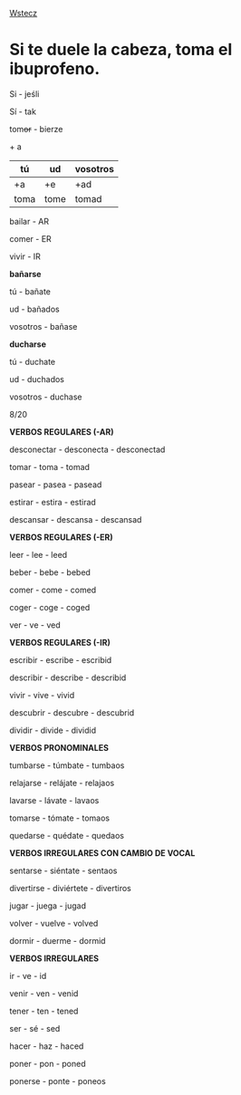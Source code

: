 [Wstecz](../hiszpanski.md)

# Si te duele la cabeza, toma el ibuprofeno.

Si - jeśli

Sí - tak

tom<del>or</del> - bierze

\+ a

| tú   | ud   | vosotros |
| ---- | ---- | -------- |
| +a   | +e   | +ad      |
| toma | tome | tomad    |

bailar - AR

comer - ER

vivir - IR

**bañarse**

tú - bañate

ud - bañados

vosotros - bañase

**ducharse**

tú - duchate

ud - duchados

vosotros - duchase

8/20

**VERBOS REGULARES (-AR)**

desconectar - desconecta - desconectad

tomar - toma - tomad

pasear - pasea - pasead

estirar - estira - estirad

descansar - descansa - descansad

**VERBOS REGULARES (-ER)**

leer - lee - leed

beber - bebe - bebed

comer - come - comed

coger - coge - coged

ver - ve - ved

**VERBOS REGULARES (-IR)**

escribir - escribe - escribid

describir - describe - describid

vivir - vive - vivid

descubrir - descubre - descubrid

dividir - divide - dividid

**VERBOS PRONOMINALES**

tumbarse - túmbate - tumbaos

relajarse - relájate - relajaos

lavarse - lávate - lavaos

tomarse - tómate - tomaos

quedarse - quédate - quedaos

**VERBOS IRREGULARES CON CAMBIO DE VOCAL**

sentarse - siéntate - sentaos

divertirse - diviértete - divertiros

jugar - juega - jugad

volver - vuelve - volved

dormir - duerme - dormid

**VERBOS IRREGULARES**

ir - ve - id

venir - ven - venid

tener - ten - tened

ser - sé - sed

hacer - haz - haced

poner - pon - poned

ponerse - ponte - poneos
